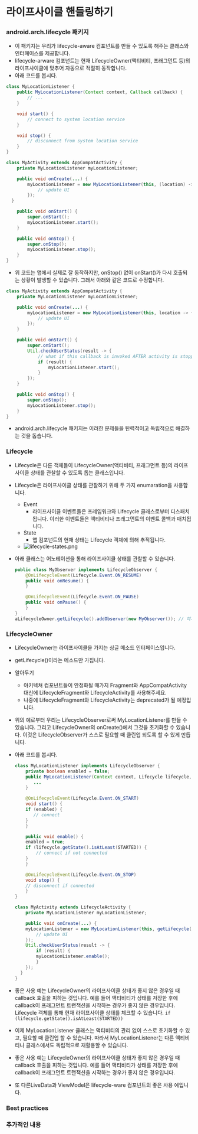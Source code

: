 # 라이프사이클 핸들링하기

### android.arch.lifecycle 패키지
- 이 패키지는 우리가 lifecycle-aware 컴포넌트를 만들 수 있도록 해주는 클래스와 인터페이스를 제공합니다.
- lifecycle-arware 컴포넌트는 현재 LifecycleOwner(액티비티, 프래그먼트 등)의 라이프사이클에 맞추어 자동으로 적절히 동작합니다.
- 아래 코드를 봅시다.
```java
class MyLocationListener {
    public MyLocationListener(Context context, Callback callback) {
        // ...
    }

    void start() {
        // connect to system location service
    }

    void stop() {
        // disconnect from system location service
    }
}

class MyActivity extends AppCompatActivity {
    private MyLocationListener myLocationListener;

    public void onCreate(...) {
        myLocationListener = new MyLocationListener(this, (location) -> {
            // update UI
        });
  }

    public void onStart() {
        super.onStart();
        myLocationListener.start();
    }

    public void onStop() {
        super.onStop();
        myLocationListener.stop();
    }
}
```
- 위 코드는 앱에서 실제로 잘 동작하지만, onStop() 없이 onStart()가 다시 호출되는 상황이 발생할 수 있습니다. 그래서 아래와 같은 코드로 수정합니다.
```java
class MyActivity extends AppCompatActivity {
    private MyLocationListener myLocationListener;

    public void onCreate(...) {
        myLocationListener = new MyLocationListener(this, location -> {
            // update UI
        });
    }

    public void onStart() {
        super.onStart();
        Util.checkUserStatus(result -> {
            // what if this callback is invoked AFTER activity is stopped?
            if (result) {
                myLocationListener.start();
            }
        });
    }

    public void onStop() {
        super.onStop();
        myLocationListener.stop();
    }
}
```
- android.arch.lifecycle 패키지는 이러한 문제들을 탄력적이고 독립적으로 해결하는 것을 돕습니다.

### Lifecycle
- Lifecycle은 다른 객체들이 LifecycleOwner(액티비티, 프래그먼트 등)의 라이프사이클 상태를 관찰할 수 있도록 돕는 클래스입니다.
- Lifecycle은 라이프사이클 상태를 관찰하기 위해 두 가지 enumaration을 사용합니다. 
	- Event
	 	- 라이프사이클 이벤트들은 프레임워크와 Lifecycle 클래스로부터 디스패치 됩니다. 이러한 이벤트들은 액티비티나 프래그먼트의 이벤트 콜백과 매치됩니다.
	- State
		- 앱 컴포넌트의 현재 상태는 Lifecycle 객체에 의해 추적됩니다.
	- ![lifecycle-states.png](https://developer.android.com/images/topic/libraries/architecture/lifecycle-states.png)

- 아래 클래스는 어노테이션을 통해 라이프사이클 상태를 관찰할 수 있습니다.
	```java
	public class MyObserver implements LifecycleObserver {
	    @OnLifecycleEvent(Lifecycle.Event.ON_RESUME)
	    public void onResume() {
	    }

	    @OnLifecycleEvent(Lifecycle.Event.ON_PAUSE)
	    public void onPause() {
	    }
	}
	aLifecycleOwner.getLifecycle().addObserver(new MyObserver()); // 여기가 중요.
	```	

### LifecycleOwner
- LifecycleOwner는 라이프사이클을 가지는 싱글 메소드 인터페이스입니다. 
- getLifecycle()이라는 메소드만 가집니다.

- 알아두기
	- 아키텍쳐 컴포넌트들이 안정화될 때가지 Fragment와 AppCompatActivity 대신에 LifecycleFragment와 LifecycleActivity를 사용해주세요. 
	- 나중에 LifecycleFragment와 LifecycleActivity는 deprecated가 될 예정입니다.

- 위의 예로부터 우리는 LifecycleObserver로써 MyLocationListener를 만들 수 있습니다. 그리고 LifecycleOwner의 onCreate()에서 그것을 초기화할 수 있습니다. 이것은 LifecycleObserver가 스스로 필요할 때 클린업 되도록 할 수 있게 만듭니다. 
- 아래 코드를 봅시다.
	```java
	class MyLocationListener implements LifecycleObserver {
	    private boolean enabled = false;
	    public MyLocationListener(Context context, Lifecycle lifecycle, Callback callback) {
	       ...
	    }

	    @OnLifecycleEvent(Lifecycle.Event.ON_START)
	    void start() {
		if (enabled) {
		   // connect
		}
	    }

	    public void enable() {
		enabled = true;
		if (lifecycle.getState().isAtLeast(STARTED)) {
		    // connect if not connected
		}
	    }

	    @OnLifecycleEvent(Lifecycle.Event.ON_STOP)
	    void stop() {
		// disconnect if connected
	    }
	}

	class MyActivity extends LifecycleActivity {
	    private MyLocationListener myLocationListener;

	    public void onCreate(...) {
		myLocationListener = new MyLocationListener(this, getLifecycle(), location -> {
		    // update UI
		});
		Util.checkUserStatus(result -> {
		    if (result) {
			myLocationListener.enable();
		    }
		});
	  }
	}
	```
- 좋은 사용 예는 LifecycleOwner의 라이프사이클 상태가 좋지 않은 경우일 때 callback 호출을 피하는 것입니다. 예를 들어 액티비티가 상태를 저장한 후에 callback이 프래그먼트 트랜잭션을 시작하는 경우가 좋지 않은 경우입니다. Lifecycle 객체를 통해 현재 라이프사이클 상태를 체크할 수 있습니다. ```if (lifecycle.getState().isAtLeast(STARTED))```
- 이제 MyLocationListener 클래스는 액티비티의 관리 없이 스스로 초기화할 수 있고, 필요할 때 클린업 할 수 있습니다. 따라서 MyLocationListener는 다른 액티비티나 클래스에서도 독립적으로 재활용할 수 있습니다.
- 좋은 사용 예는 LifecycleOwner의 라이프사이클 상태가 좋지 않은 경우일 때 callback 호출을 피하는 것입니다. 예를 들어 액티비티가 상태를 저장한 후에 callback이 프래그먼트 트랜잭션을 시작하는 경우가 좋지 않은 경우입니다.
- 또 다른LiveData과 ViewModel은 lifecycle-ware 컴포넌트의 좋은 사용 예입니다.

### Best practices

### 추가적인 내용
